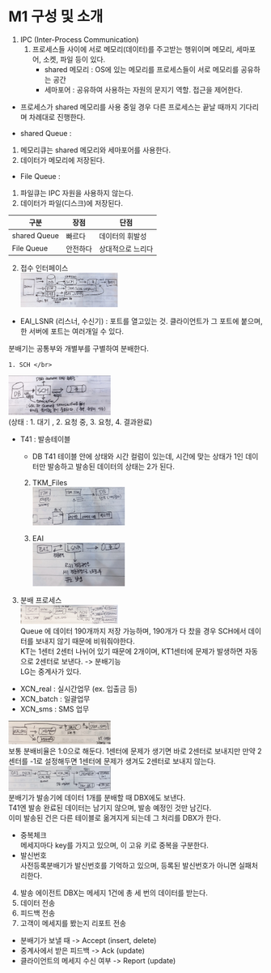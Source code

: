 M1 구성 및 소개
==============
1. IPC (Inter-Process Communication)
	1. 프로세스들 사이에 서로 메모리(데이터)를 주고받는 행위이며 메모리, 세마포어, 소켓, 파일 등이 있다.
		- shared 메모리 : OS에 있는 메모리를 프로세스들이 서로 메모리를 공유하는 공간
		- 세마포어 : 공유하여 사용하는 자원의 문지기 역할. 접근을 제어한다.
 
- 프로세스가 shared 메모리를 사용 중일 경우 다른 프로세스는 끝날 때까지 기다리며 차례대로 진행한다.

- shared Queue :
1. 메모리큐는 shared 메모리와 세마포어를 사용한다.
2. 데이터가 메모리에 저장된다.


- File Queue :
1. 파일큐는 IPC 자원을 사용하지 않는다.
2. 데이터가 파일(디스크)에 저장된다.


| 구분 | 장점 | 단점 |
| ----------- | ----------- | ----------- |
| shared Queue | 빠르다 | 데이터의 휘발성 |
| File Queue | 안전하다 | 상대적으로 느리다 |


2. 접수 인터페이스 </br>
<img src="./img/2-img1.png" width="40%" height="30%" ></img> </br>
- EAI_LSNR (리스너, 수신기) : 포트를 열고있는 것. 클라이언트가 그 포트에 붙으며, 한 서버에 포트는 여러개일 수 있다.

분배기는 공통부와 개별부를 구별하여 분배한다.

	1. SCH </br>
<img src="./img/2-img2.png" width="40%" height="30%" ></img> </br>
(상태 : 1. 대기 , 2. 요청 중, 3. 요청, 4. 결과완료)
- T41 : 발송테이블
	- DB T41 테이블 안에 상태와 시간 컬럼이 있는데, 시간에 맞는 상태가 1인 데이터만 발송하고 발송된 데이터의 상태는 2가 된다. </br>
	
	2. TKM_Files </br>
<img src="./img/2-img3.png" width="40%" height="30%" ></img> </br>

	3. EAI </br>
<img src="./img/2-img4.png" width="40%" height="30%" ></img> </br>

3. 분배 프로세스 </br>
<img src="./img/2-img5.png" width="40%" height="30%" ></img> </br>
Queue 에 데이터 190개까지 저장 가능하며, 190개가 다 찼을 경우 SCH에서 데이터를 보내지 않기 때문에 비워줘야한다. </br>
KT는 1센터 2센터 나뉘어 있기 때문에 2개이며, KT1센터에 문제가 발생하면 자동으로 2센터로 보낸다. -> 분배기능 </br>
LG는 중계사가 있다. </br>
- XCN_real : 실시간업무 (ex. 입출금 등)
- XCN_batch : 일괄업무
- XCN_sms : SMS 업무

<img src="./img/2-img6.png" width="40%" height="30%" ></img> </br>
보통 분배비율은 1:0으로 해둔다. 1센터에 문제가 생기면 바로 2센터로 보내지만 만약 2센터를 -1로 설정해두면 1센터에 문제가 생겨도 2센터로 보내지 않는다. </br>
<img src="./img/2-img7.png" width="40%" height="30%" ></img> </br>
분배기가 발송기에 데이터 1개를 분배할 때 DBX에도 보낸다. </br>
T41엔 발송 완료된 데이터는 남기지 않으며, 발송 예정인 것만 남긴다. </br>
이미 발송된 건은 다른 테이블로 옮겨지게 되는데 그 처리를 DBX가 한다. </br>

- 중복체크 </br>
메세지마다 key를 가지고 있으며, 이 고유 키로 중복을 구분한다.
- 발신번호 </br>
사전등록분배기가 발신번호를 기억하고 있으며, 등록된 발신번호가 아니면 실패처리한다.

4. 발송 에이전트
DBX는 메세지 1건에  총 세 번의 데이터를 받는다. </br>
1. 데이터 전송
2. 피드백 전송
3. 고객이 메세지를 봤는지 리포트 전송

- 분배기가 보낼 때 -> Accept (insert, delete) </br>
- 중계사에서 받은 피드백 -> Ack (update) </br>
- 클라이언트의 메세지 수신 여부 -> Report (update)


